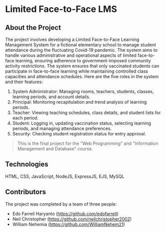 # Limited Face-to-Face LMS

## About the Project
The project involves developing a Limited Face-to-Face Learning Management System for a fictional elementary school to manage student attendance during the fluctuating Covid-19 pandemic.
The system aims to handle various administrative and operational aspects of limited face-to-face learning, ensuring adherence to government-imposed community activity restrictions.
The system ensures that only vaccinated students can participate in face-to-face learning while maintaining controlled class capacities and attendance schedules.
Here are the five roles in the system and their features:

1. System Administrator: Managing rooms, teachers, students, classes, learning periods, and account details.
2. Principal: Monitoring recapitulation and trend analysis of learning periods.
3. Teacher: Viewing teaching schedules, class details, and student lists for each period.
4. Student: Logging in, updating vaccination status, selecting learning periods, and managing attendance preferences.
5. Security: Checking student registration status for entry approval.

> This is the final project for the "Web Programming" and "Information Management and Database" course. 

## Technologies
HTML, CSS, JavaScript, NodeJS, ExpressJS, EJS, MySQL

## Contributors
The project was completed by a team of three people: 
- Edo Farrell Haryanto (https://github.com/edofarrell)
- Neil Christopher (https://github.com/neilchristopher2002)
- William Nehemia (https://github.com/WilliamNehem21)
